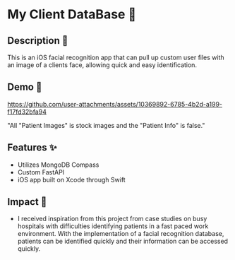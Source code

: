 # My Client DataBase 🚀

## Description 📌
This is an iOS facial recognition app that can pull up custom user files with an image of a clients face, allowing quick and easy identification.

## Demo 📱 
https://github.com/user-attachments/assets/10369892-6785-4b2d-a199-f17fd32bfa94


"All "Patient Images" is stock images and the "Patient Info" is false."


## Features ✨
- Utilizes MongoDB Compass
- Custom FastAPI
- iOS app built on Xcode through Swift

## Impact 👀
- I received inspiration from this project from case studies on busy hospitals with difficulties identifying patients in a fast paced work environment. With the implementation of a facial recognition database, patients can be identified quickly and their information can be accessed quickly. 


